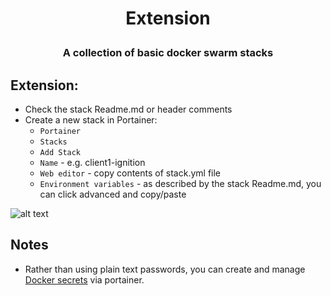 
# <p align="center">Extension</p>
### <p align="center">A collection of basic docker swarm stacks</p>

## Extension:
* Check the stack Readme.md or header comments
* Create a new stack in Portainer:
   * `Portainer`
   * `Stacks`
   * `Add Stack`
   * `Name` - e.g. client1-ignition
   * `Web editor` - copy contents of stack.yml file
   * `Environment variables` - as described by the stack Readme.md, you can click advanced and copy/paste

![alt text](https://raw.githubusercontent.com/suodrazah/docker_swarm/main/_images/deploy_stack.png)

## Notes
* Rather than using plain text passwords, you can create and manage [Docker secrets](https://docs.docker.com/engine/swarm/secrets/) via portainer.
